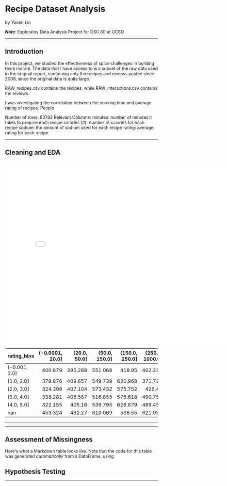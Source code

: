 # Recipe Dataset Analysis

by Yosen Lin

***Note***: Exploratoy Data Analysis Project for DSC 80 at UCSD

---

## Introduction

In this project, we studied the effectiveness of spice challenges in building team morale.
The data that I have access to is a subset of the raw data used in the original report, containing only the recipes and reviews posted since 2008, since the original data is quite large.

RAW_recipes.csv contains the recipes, while RAW_interactions.csv contains the reviews.

I was investigating the correlation between the cooking time and average rating of recipes. People 

Number of rows: 83782
Relevant Columns: 
minutes: number of minutes it takes to prepare each recipe
calories (#): number of calories for each recipe 
sodium: the amount of sodium used for each recipe 
rating: average rating for each recipe

---

## Cleaning and EDA

<iframe src="assets/cooking-time-uni.html" width=800 height=600 frameBorder=0></iframe>

| rating_bins   |   (-0.0001, 20.0] |   (20.0, 50.0] |   (50.0, 150.0] |   (150.0, 250.0] |   (250.0, 1000.0] |   (1000.0, 5000.0] |   (5000.0, 10000.0] |   (10000.0, 100000.0] |   (100000.0, 1000000.0] |   (1000000.0, 10000000.0] |
|:--------------|------------------:|---------------:|----------------:|-----------------:|------------------:|-------------------:|--------------------:|----------------------:|------------------------:|--------------------------:|
| (-0.001, 1.0] |           400.879 |        395.288 |         551.068 |          418.95  |           462.239 |            457.717 |             760.7   |               nan     |                   nan   |                     nan   |
| (1.0, 2.0]    |           379.876 |        409.657 |         549.739 |          620.968 |           371.727 |           1717.21  |             nan     |               nan     |                   nan   |                     nan   |
| (2.0, 3.0]    |           324.398 |        407.104 |         573.432 |          575.752 |           426.47  |            459.271 |             nan     |               440.95  |                   nan   |                     nan   |
| (3.0, 4.0]    |           338.281 |        406.587 |         516.855 |          576.618 |           490.755 |            573.749 |             374.95  |               394.575 |                   836.2 |                     nan   |
| (4.0, 5.0]    |           322.155 |        405.16  |         539.795 |          628.879 |           489.456 |            660.235 |            2307.1   |               584.973 |                    69.4 |                     407.4 |
| nan           |           453.324 |        432.27  |         610.069 |          598.55  |           621.055 |            871.246 |             223.967 |               574.578 |                    75.2 |                     nan   |

---

---

## Assessment of Missingness

Here's what a Markdown table looks like. Note that the code for this table was generated _automatically_ from a DataFrame, using





## Hypothesis Testing


---